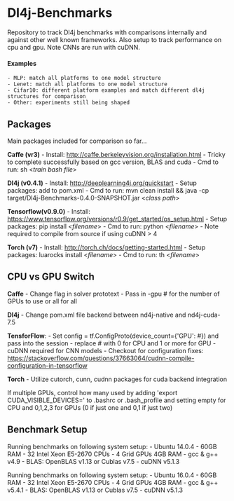 # Dl4j-Benchmarks

Repository to track Dl4j benchmarks with comparisons internally and against other well known frameworks. Also setup to track performance on cpu and gpu. Note CNNs are run with cuDNN.  

#### Examples
    - MLP: match all platforms to one model structure
    - Lenet: match all platforms to one model structure
    - Cifar10: different platform examples and match different dl4j structures for comparison 
    - Other: experiments still being shaped


## Packages
Main packages included for comparison so far...

**Caffe (vr3)**
    - Install: http://caffe.berkeleyvision.org/installation.html
    - Tricky to complete successfully based on gcc version, BLAS and cuda
    - Cmd to run: sh \<*train bash file*>

**Dl4j (v0.4.1)**
    - Install: http://deeplearning4j.org/quickstart
    - Setup packages: add to pom.xml
    - Cmd to run: mvn clean install && java -cp target/Dl4j-Benchmarks-0.4.0-SNAPSHOT.jar \<*class path*>

**Tensorflow(v0.9.0)**
    - Install: https://www.tensorflow.org/versions/r0.9/get_started/os_setup.html
    - Setup packages: pip install \<*filename*>
    - Cmd to run: python \<*filename*>
    - Note required to compile from source if using cuDNN > 4

**Torch (v7)**
    - Install: http://torch.ch/docs/getting-started.html 
    - Setup packages: luarocks install \<*filename*>
    - Cmd to run: th \<*filename*>

##  CPU vs GPU Switch 
**Caffe**
    - Change flag in solver prototext
    - Pass in -gpu # for the number of GPUs to use or all for all
    
**Dl4j**
    - Change pom.xml file backend between nd4j-native and nd4j-cuda-7.5

**TensforFlow**:
    - Set config = tf.ConfigProto(device_count={'GPU': #}) and pass into the session
        - replace # with 0 for CPU and 1 or more for GPU
    - cuDNN required for CNN models
    - Checkout for configuration fixes: https://stackoverflow.com/questions/37663064/cudnn-compile-configuration-in-tensorflow

**Torch**
    - Utilize cutorch, cunn, cudnn packages for cuda backend integration 

If multiple GPUs, control how many used by adding 'export CUDA_VISIBLE_DEVICES=' to .bashrc or .bash_profile and setting empty for CPU and 0,1,2,3 for GPUs (0 if just one and 0,1 if just two) 
    
## Benchmark Setup 
Running benchmarks on following system setup:
    - Ubuntu 14.0.4
    - 60GB RAM 
    - 32 Intel Xeon E5-2670 CPUs
    - 4 Grid GPUs 4GB RAM
    - gcc & g++ v4.9
    - BLAS: OpenBLAS v1.13 or Cublas v7.5
    - cuDNN v5.1.3
  
  Running benchmarks on following system setup:
      - Ubuntu 16.0.4
      - 60GB RAM 
      - 32 Intel Xeon E5-2670 CPUs
      - 4 Grid GPUs 4GB RAM
      - gcc & g++ v5.4.1
      - BLAS: OpenBLAS v1.13 or Cublas v7.5
      - cuDNN v5.1.3